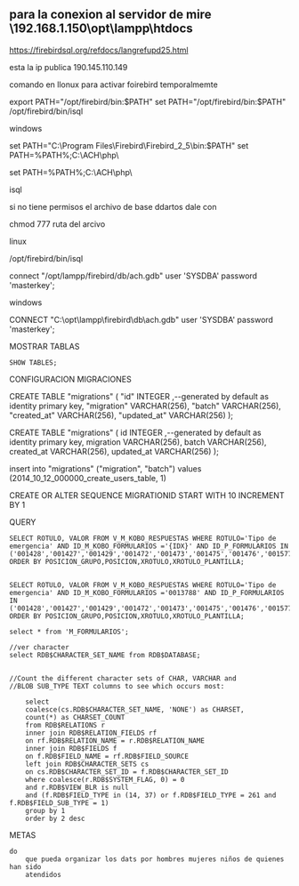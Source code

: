 ## para la conexion al servidor de mire \\192.168.1.150\opt\lampp\htdocs

https://firebirdsql.org/refdocs/langrefupd25.html

esta la ip publica 190.145.110.149


comando en llonux para activar foirebird temporalmemte


export PATH="/opt/firebird/bin:$PATH"
set PATH="/opt/firebird/bin:$PATH"
/opt/firebird/bin/isql

windows

set PATH="C:\Program Files\Firebird\Firebird_2_5\bin:$PATH"
set PATH=%PATH%;C:\ACH\php\

set PATH=%PATH%;C:\ACH\php\


isql

si no tiene permisos el archivo de base ddartos dale con 

chmod 777 ruta del arcivo

linux 

/opt/firebird/bin/isql

connect "/opt/lampp/firebird/db/ach.gdb" user 'SYSDBA' password 'masterkey';

windows

CONNECT "C:\opt\lampp\firebird\db\ach.gdb" user 'SYSDBA' password 'masterkey';

MOSTRAR TABLAS

    SHOW TABLES;

CONFIGURACION MIGRACIONES



CREATE TABLE "migrations" (
"id"  INTEGER ,--generated by default as identity primary key,
"migration" VARCHAR(256),
"batch" VARCHAR(256),
"created_at" VARCHAR(256),
"updated_at" VARCHAR(256)
);

CREATE TABLE "migrations" (
id  INTEGER ,--generated by default as identity primary key,
migration VARCHAR(256),
batch VARCHAR(256),
created_at VARCHAR(256),
updated_at VARCHAR(256)
);

insert into "migrations" ("migration", "batch") values (2014_10_12_000000_create_users_table, 1)

CREATE OR ALTER SEQUENCE MIGRATIONID
  START WITH 10
  INCREMENT BY 1

QUERY

    SELECT ROTULO, VALOR FROM V_M_KOBO_RESPUESTAS WHERE ROTULO='Tipo de emergencia' AND ID_M_KOBO_FORMULARIOS ='{IDX}' AND ID_P_FORMULARIOS IN ('001428','001427','001429','001472','001473','001475','001476','001577','001486','001484','001485') ORDER BY POSICION_GRUPO,POSICION,XROTULO,XROTULO_PLANTILLA;


    SELECT ROTULO, VALOR FROM V_M_KOBO_RESPUESTAS WHERE ROTULO='Tipo de emergencia' AND ID_M_KOBO_FORMULARIOS ='0013788' AND ID_P_FORMULARIOS IN ('001428','001427','001429','001472','001473','001475','001476','001577','001486','001484','001485') ORDER BY POSICION_GRUPO,POSICION,XROTULO,XROTULO_PLANTILLA;

    select * from 'M_FORMULARIOS';

    //ver character
    select RDB$CHARACTER_SET_NAME from RDB$DATABASE;


    //Count the different character sets of CHAR, VARCHAR and 
    //BLOB SUB_TYPE TEXT columns to see which occurs most:

        select 
        coalesce(cs.RDB$CHARACTER_SET_NAME, 'NONE') as CHARSET, 
        count(*) as CHARSET_COUNT
        from RDB$RELATIONS r
        inner join RDB$RELATION_FIELDS rf
        on rf.RDB$RELATION_NAME = r.RDB$RELATION_NAME
        inner join RDB$FIELDS f 
        on f.RDB$FIELD_NAME = rf.RDB$FIELD_SOURCE
        left join RDB$CHARACTER_SETS cs
        on cs.RDB$CHARACTER_SET_ID = f.RDB$CHARACTER_SET_ID 
        where coalesce(r.RDB$SYSTEM_FLAG, 0) = 0
        and r.RDB$VIEW_BLR is null
        and (f.RDB$FIELD_TYPE in (14, 37) or f.RDB$FIELD_TYPE = 261 and f.RDB$FIELD_SUB_TYPE = 1)
        group by 1
        order by 2 desc

METAS

    do
        que pueda organizar los dats por hombres mujeres niños de quienes han sido
        atendidos

